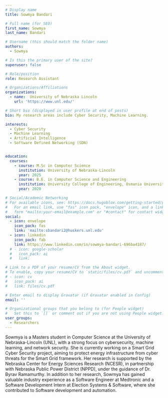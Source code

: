 ```yaml
---
# Display name
title: Sowmya Bandari

# Full name (for SEO)
first_name: Sowmya
last_name: Bandari

# Username (this should match the folder name)
authors:
  - Sowmya

# Is this the primary user of the site?
superuser: false

# Role/position
role: Research Assistant

# Organizations/Affiliations
organizations:
  - name:  University of Nebraska Lincoln
    url: 'https://www.unl.edu/'

# Short bio (displayed in user profile at end of posts)
bio: My research areas include Cyber Security, Machine Learning.

interests:
  - Cyber Security
  - Machine Learning
  - Artificial Intelligence
  - Software Defined Networking (SDN)


education:
  courses:
    - course: M.Sc in Computer Science
      institution: University of Nebraska-Lincoln
      year: 2025
    - course: B.E. in Computer Science and Engineering
      institution: University College of Engineering, Osmania University
      year: 2020

# Social/Academic Networking
# For available icons, see: https://docs.hugoblox.com/getting-started/page-builder/#icons
#   For an email link, use "fas" icon pack, "envelope" icon, and a link in the
#   form "mailto:your-email@example.com" or "#contact" for contact widget.
social:
  - icon: envelope
    icon_pack: fas
    link: 'mailto:sbandari2@huskers.unl.edu'
  - icon: linkedin
    icon_pack: fab
    link: https://www.linkedin.com/in/sowmya-bandari-696ba4187/
  # - icon: google-scholar
  #   icon_pack: ai
  #   link: 

# Link to a PDF of your resume/CV from the About widget.
# To enable, copy your resume/CV to `static/files/cv.pdf` and uncomment the lines below.
# - icon: cv
#   icon_pack: ai
#   link: files/cv.pdf

# Enter email to display Gravatar (if Gravatar enabled in Config)
email: ''

# Organizational groups that you belong to (for People widget)
#   Set this to `[]` or comment out if you are not using People widget.
user_groups:
  - Researchers
---
```


Sowmya is a Masters student in Computer Science at the University of Nebraska-Lincoln (UNL), with a strong focus on cybersecurity, machine learning, and network security. She is currently working on a Smart Grid Cyber Security project, aiming to protect energy infrastructure from cyber threats for the Smart Grid framework. Her research is supported by the  Nebraska Center for Energy Sciences Research (NCESR), in partnership with Nebraska Public Power District (NPPD), under the guidance of Dr. Byrav Ramamurthy. In addition to her research, Sowmya has gained valuable industry experience as a Software Engineer at Medtronic and a Software Development Intern at Election Systems & Software, where she contributed to Software development and automation.
